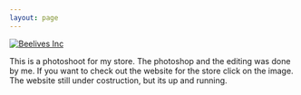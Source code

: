 ```yaml
---
layout: page
---
```


[![Beelives Inc](https://farm8.staticflickr.com/7329/16182973519_cc751e293d_b.jpg "Rachel Hidalgo")](http://beelivesclothing.com)

This is a photoshoot for my store. The photoshop and the editing was done by me. If you want to check out the website for the
store click on the image. The website still under costruction, but its up and running. 
